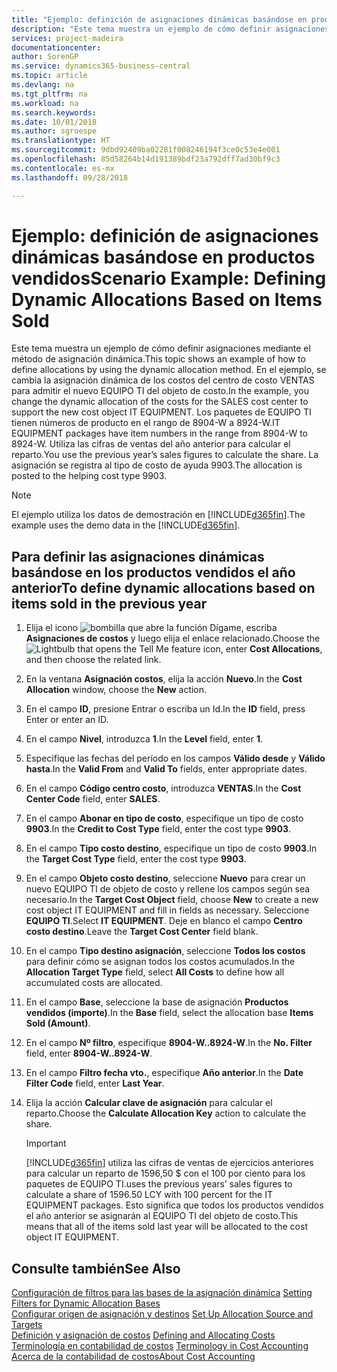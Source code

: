 ```yaml
---
title: "Ejemplo: definición de asignaciones dinámicas basándose en productos vendidos | Documentos de Microsoft"
description: "Este tema muestra un ejemplo de cómo definir asignaciones mediante el método de asignación dinámica."
services: project-madeira
documentationcenter: 
author: SorenGP
ms.service: dynamics365-business-central
ms.topic: article
ms.devlang: na
ms.tgt_pltfrm: na
ms.workload: na
ms.search.keywords: 
ms.date: 10/01/2018
ms.author: sgroespe
ms.translationtype: HT
ms.sourcegitcommit: 9dbd92409ba02281f008246194f3ce0c53e4e001
ms.openlocfilehash: 85d58264b14d191389bdf23a792dff7ad30bf9c3
ms.contentlocale: es-mx
ms.lasthandoff: 09/28/2018

---
```

# <a name="scenario-example-defining-dynamic-allocations-based-on-items-sold"></a><span data-ttu-id="03c4f-103">Ejemplo: definición de asignaciones dinámicas basándose en productos vendidos</span><span class="sxs-lookup"><span data-stu-id="03c4f-103">Scenario Example: Defining Dynamic Allocations Based on Items Sold</span></span>
<span data-ttu-id="03c4f-104">Este tema muestra un ejemplo de cómo definir asignaciones mediante el método de asignación dinámica.</span><span class="sxs-lookup"><span data-stu-id="03c4f-104">This topic shows an example of how to define allocations by using the dynamic allocation method.</span></span> <span data-ttu-id="03c4f-105">En el ejemplo, se cambia la asignación dinámica de los costos del centro de costo VENTAS para admitir el nuevo EQUIPO TI del objeto de costo.</span><span class="sxs-lookup"><span data-stu-id="03c4f-105">In the example, you change the dynamic allocation of the costs for the SALES cost center to support the new cost object IT EQUIPMENT.</span></span> <span data-ttu-id="03c4f-106">Los paquetes de EQUIPO TI tienen números de producto en el rango de 8904-W a 8924-W.</span><span class="sxs-lookup"><span data-stu-id="03c4f-106">IT EQUIPMENT packages have item numbers in the range from 8904-W to 8924-W.</span></span> <span data-ttu-id="03c4f-107">Utiliza las cifras de ventas del año anterior para calcular el reparto.</span><span class="sxs-lookup"><span data-stu-id="03c4f-107">You use the previous year’s sales figures to calculate the share.</span></span> <span data-ttu-id="03c4f-108">La asignación se registra al tipo de costo de ayuda 9903.</span><span class="sxs-lookup"><span data-stu-id="03c4f-108">The allocation is posted to the helping cost type 9903.</span></span>  

> [!NOTE]  
>  <span data-ttu-id="03c4f-109">El ejemplo utiliza los datos de demostración en [!INCLUDE[d365fin](includes/d365fin_md.md)].</span><span class="sxs-lookup"><span data-stu-id="03c4f-109">The example uses the demo data in the [!INCLUDE[d365fin](includes/d365fin_md.md)].</span></span>  

## <a name="to-define-dynamic-allocations-based-on-items-sold-in-the-previous-year"></a><span data-ttu-id="03c4f-110">Para definir las asignaciones dinámicas basándose en los productos vendidos el año anterior</span><span class="sxs-lookup"><span data-stu-id="03c4f-110">To define dynamic allocations based on items sold in the previous year</span></span>  

1.  <span data-ttu-id="03c4f-111">Elija el icono ![bombilla que abre la función Dígame](media/ui-search/search_small.png "Dígame que desea hacer"), escriba **Asignaciones de costos** y luego elija el enlace relacionado.</span><span class="sxs-lookup"><span data-stu-id="03c4f-111">Choose the ![Lightbulb that opens the Tell Me feature](media/ui-search/search_small.png "Tell me what you want to do") icon, enter **Cost Allocations**, and then choose the related link.</span></span>  
2.  <span data-ttu-id="03c4f-112">En la ventana **Asignación costos**, elija la acción **Nuevo**.</span><span class="sxs-lookup"><span data-stu-id="03c4f-112">In the **Cost Allocation** window, choose the **New** action.</span></span>  
3.  <span data-ttu-id="03c4f-113">En el campo **ID**, presione Entrar o escriba un Id.</span><span class="sxs-lookup"><span data-stu-id="03c4f-113">In the **ID** field, press Enter or enter an ID.</span></span>  
4.  <span data-ttu-id="03c4f-114">En el campo **Nivel**, introduzca **1**.</span><span class="sxs-lookup"><span data-stu-id="03c4f-114">In the **Level** field, enter **1**.</span></span>  
5.  <span data-ttu-id="03c4f-115">Especifique las fechas del período en los campos **Válido desde** y **Válido hasta**.</span><span class="sxs-lookup"><span data-stu-id="03c4f-115">In the **Valid From** and **Valid To** fields, enter appropriate dates.</span></span>  
6.  <span data-ttu-id="03c4f-116">En el campo **Código centro costo**, introduzca **VENTAS**.</span><span class="sxs-lookup"><span data-stu-id="03c4f-116">In the **Cost Center Code** field, enter **SALES**.</span></span>  
7.  <span data-ttu-id="03c4f-117">En el campo **Abonar en tipo de costo**, especifique un tipo de costo **9903**.</span><span class="sxs-lookup"><span data-stu-id="03c4f-117">In the **Credit to Cost Type** field, enter the cost type **9903**.</span></span>  
8.  <span data-ttu-id="03c4f-118">En el campo **Tipo costo destino**, especifique un tipo de costo **9903**.</span><span class="sxs-lookup"><span data-stu-id="03c4f-118">In the **Target Cost Type** field, enter the cost type **9903**.</span></span>  
9. <span data-ttu-id="03c4f-119">En el campo **Objeto costo destino**, seleccione **Nuevo** para crear un nuevo EQUIPO TI de objeto de costo y rellene los campos según sea necesario.</span><span class="sxs-lookup"><span data-stu-id="03c4f-119">In the **Target Cost Object** field, choose **New** to create a new cost object IT EQUIPMENT and fill in fields as necessary.</span></span> <span data-ttu-id="03c4f-120">Seleccione **EQUIPO TI**.</span><span class="sxs-lookup"><span data-stu-id="03c4f-120">Select **IT EQUIPMENT**.</span></span> <span data-ttu-id="03c4f-121">Deje en blanco el campo **Centro costo destino**.</span><span class="sxs-lookup"><span data-stu-id="03c4f-121">Leave the **Target Cost Center** field blank.</span></span>  
10. <span data-ttu-id="03c4f-122">En el campo **Tipo destino asignación**, seleccione **Todos los costos** para definir cómo se asignan todos los costos acumulados.</span><span class="sxs-lookup"><span data-stu-id="03c4f-122">In the **Allocation Target Type** field, select **All Costs** to define how all accumulated costs are allocated.</span></span>  
11. <span data-ttu-id="03c4f-123">En el campo **Base**, seleccione la base de asignación **Productos vendidos (importe)**.</span><span class="sxs-lookup"><span data-stu-id="03c4f-123">In the **Base** field, select the allocation base **Items Sold (Amount)**.</span></span>  
12. <span data-ttu-id="03c4f-124">En el campo **Nº filtro**, especifique **8904-W..8924-W**.</span><span class="sxs-lookup"><span data-stu-id="03c4f-124">In the **No. Filter** field, enter **8904-W..8924-W**.</span></span>  
13. <span data-ttu-id="03c4f-125">En el campo **Filtro fecha vto.**, especifique **Año anterior**.</span><span class="sxs-lookup"><span data-stu-id="03c4f-125">In the **Date Filter Code** field, enter **Last Year**.</span></span>  
14. <span data-ttu-id="03c4f-126">Elija la acción **Calcular clave de asignación** para calcular el reparto.</span><span class="sxs-lookup"><span data-stu-id="03c4f-126">Choose the **Calculate Allocation Key** action to calculate the share.</span></span>  

    > [!IMPORTANT]  
    >  [!INCLUDE[d365fin](includes/d365fin_md.md)] <span data-ttu-id="03c4f-127">utiliza las cifras de ventas de ejercicios anteriores para calcular un reparto de 1596,50 $ con el 100 por ciento para los paquetes de EQUIPO TI.</span><span class="sxs-lookup"><span data-stu-id="03c4f-127">uses the previous years’ sales figures to calculate a share of 1596.50 LCY with 100 percent for the IT EQUIPMENT packages.</span></span> <span data-ttu-id="03c4f-128">Esto significa que todos los productos vendidos el año anterior se asignarán al EQUIPO TI del objeto de costo.</span><span class="sxs-lookup"><span data-stu-id="03c4f-128">This means that all of the items sold last year will be allocated to the cost object IT EQUIPMENT.</span></span>  

## <a name="see-also"></a><span data-ttu-id="03c4f-129">Consulte también</span><span class="sxs-lookup"><span data-stu-id="03c4f-129">See Also</span></span>  
 <span data-ttu-id="03c4f-130">[Configuración de filtros para las bases de la asignación dinámica](finance-setting-filters-for-dynamic-allocation-bases.md) </span><span class="sxs-lookup"><span data-stu-id="03c4f-130">[Setting Filters for Dynamic Allocation Bases](finance-setting-filters-for-dynamic-allocation-bases.md) </span></span>  
 <span data-ttu-id="03c4f-131">[Configurar origen de asignación y destinos](finance-how-to-set-up-allocation-source-and-targets.md) </span><span class="sxs-lookup"><span data-stu-id="03c4f-131">[Set Up Allocation Source and Targets](finance-how-to-set-up-allocation-source-and-targets.md) </span></span>  
 <span data-ttu-id="03c4f-132">[Definición y asignación de costos](finance-define-and-allocate-costs.md) </span><span class="sxs-lookup"><span data-stu-id="03c4f-132">[Defining and Allocating Costs](finance-define-and-allocate-costs.md) </span></span>  
 <span data-ttu-id="03c4f-133">[Terminología en contabilidad de costos](finance-terminology-in-cost-accounting.md) </span><span class="sxs-lookup"><span data-stu-id="03c4f-133">[Terminology in Cost Accounting](finance-terminology-in-cost-accounting.md) </span></span>  
 [<span data-ttu-id="03c4f-134">Acerca de la contabilidad de costos</span><span class="sxs-lookup"><span data-stu-id="03c4f-134">About Cost Accounting</span></span>](finance-about-cost-accounting.md)

